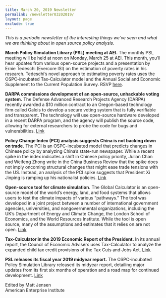 ```yaml
---
title: March 20, 2019 Newsletter
permalink: /newsletter03202019/
layout: page
exclude: true
---
```

*This is a periodic newsletter of the interesting things we’ve seen and what we are thinking about in open source policy analysis.*

**March Policy Simulation Library (PSL) meeting at AEI.** The monthly PSL meeting will be held at noon on Monday, March 25 at AEI. This month, you’ll hear updates from various open-source projects and a presentation by Ernie Tedeschi (Evercore ISI) on the estimation of poverty rates in his research. Tedeschi’s novel approach to estimating poverty rates uses the OSPC-incubated Tax-Calculator model and the Annual Social and Economic Supplement to the Current Population Survey. RSVP [here](http://www.aei.org/events/the-policy-simulation-library-dc-meeting-estimating-poverty-effects-from-earned-income-tax-credit-reform/).

**DARPA commissions development of an open-source, unhackable voting system.** The Defense Advanced Research Projects Agency (DARPA) recently awarded a $10 million contract to an Oregon-based technology firm called Galois to develop a secure voting system that is fully verifiable and transparent. The technology will use open-source hardware developed in a recent DARPA program, and the agency will publish the source code, allowing for external researchers to probe the code for bugs and vulnerabilities. [Link](https://motherboard.vice.com/en_us/article/yw84q7/darpa-is-building-a-dollar10-million-open-source-secure-voting-system)

**Policy Change Index (PCI) analysis suggests China is not backing down on trade.** The PCI is an OSPC-incubated model that predicts changes in Chinese policy by analyzing China’s state-run newspaper. While a recent spike in the index indicates a shift in Chinese policy priority, Julian Chan and Weifeng Zhong write in the China Business Review that the spike does not imply oncoming structural changes that might ease trade tensions with the US. Instead, an analysis of the PCI spike suggests that President Xi Jinping is ramping up his nationalist policies. [Link](https://www.chinabusinessreview.com/will-china-fold-on-structural-issues-an-algorithm-says-not-any-time-soon/)

**Open-source tool for climate simulation.** The Global Calculator is an open-source model of the world’s energy, land, and food systems that allows users to test the climate impacts of various “pathways.” The tool was developed in a joint project between a number of international government agencies, universities, and nongovernmental organizations, including the UK’s Department of Energy and Climate Change, the London School of Economics, and the World Resources Institute. While the tool is open source, many of the assumptions and estimates that it relies on are not open. [Link](http://tool.globalcalculator.org/globcalc.html?levers=22rfoe2e13be1111c2c2c1n31hfjdcef222hp233f211111fn2211111111/dashboard/en)

**Tax-Calculator in the 2019 Economic Report of the President.** In its annual report, the Council of Economic Advisers uses Tax-Calculator to analyze the expanded child tax credit provisions of the Tax Cuts and Jobs Act. [Link](https://www.whitehouse.gov/wp-content/uploads/2019/03/ERP-2019.pdf)

**PSL releases its fiscal year 2019 midyear report.** The OSPC-incubated Policy Simulation Library released its midyear report, detailing major updates from its first six months of operation and a road map for continued development. [Link](https://mailchi.mp/74aaafa989c0/psl-midyear-report?e=[UNIQID])

Edited by Matt Jensen
<br>
American Enterprise Institute

<br>

<script style="margin-left:-35px" src="//hello.aei.org/js/forms2/js/forms2.min.js"></script>
<form style="margin-left:-35px" id="mktoForm_1256"></form>
<script style="margin-left:-35px" >MktoForms2.loadForm("//app-sj19.marketo.com", "475-PBQ-971", 1256);</script>